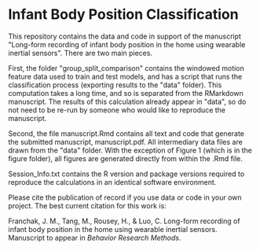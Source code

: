 # Infant Body Position Classification

This repository contains the data and code in support of the manuscript "Long-form recording of infant body position in the home using wearable inertial sensors". There are two main pieces. 

First, the folder "group_split_comparison" contains the windowed motion feature data used to train and test models, and has a script that runs the classification process (exporting results to the "data" folder). This computation takes a long time, and so is separated from the RMarkdown manuscript. The results of this calculation already appear in "data", so do not need to be re-run by someone who would like to reproduce the manuscript.

Second, the file manuscript.Rmd contains all text and code that generate the submitted manuscript, manuscript.pdf. All intermediary data files are drawn from the "data" folder. With the exception of Figure 1 (which is in the figure folder), all figures are generated directly from within the .Rmd file.

Session_Info.txt contains the R version and package versions required to reproduce the calculations in an identical software environment.

Please cite the publication of record if you use data or code in your own project. The best current citation for this work is:

Franchak, J. M., Tang, M., Rousey, H., & Luo, C. Long-form recording of infant body position in the home using wearable inertial sensors. Manuscript to appear in *Behavior Research Methods*. 
